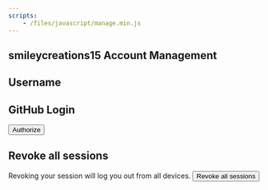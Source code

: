 ```yaml
---
scripts:
    - /files/javascript/manage.min.js
---
```

## smileycreations15 Account Management
<h2>Username</h2>
<p id="username-state"></p>
<h2>GitHub Login</h2>
<button onclick="authorize()">Authorize</button>
<p id="load"></p>
<h2>Revoke all sessions</h2>
Revoking your session will log you out from all devices.
<button onclick="revoke()" id="revoke">Revoke all sessions</button>
